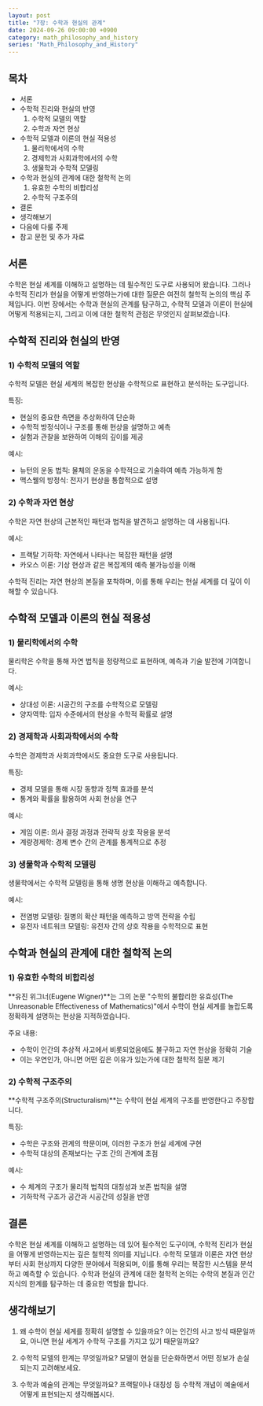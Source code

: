 ```yaml
---
layout: post
title: "7장: 수학과 현실의 관계"
date: 2024-09-26 09:00:00 +0900
category: math_philosophy_and_history
series: "Math_Philosophy_and_History"
---
```


## 목차
- 서론
- 수학적 진리와 현실의 반영
  1) 수학적 모델의 역할
  2) 수학과 자연 현상
- 수학적 모델과 이론의 현실 적용성
  1) 물리학에서의 수학
  2) 경제학과 사회과학에서의 수학
  3) 생물학과 수학적 모델링
- 수학과 현실의 관계에 대한 철학적 논의
  1) 유효한 수학의 비합리성
  2) 수학적 구조주의
- 결론
- 생각해보기
- 다음에 다룰 주제
- 참고 문헌 및 추가 자료

## 서론

수학은 현실 세계를 이해하고 설명하는 데 필수적인 도구로 사용되어 왔습니다. 그러나 수학적 진리가 현실을 어떻게 반영하는가에 대한 질문은 여전히 철학적 논의의 핵심 주제입니다. 이번 장에서는 수학과 현실의 관계를 탐구하고, 수학적 모델과 이론이 현실에 어떻게 적용되는지, 그리고 이에 대한 철학적 관점은 무엇인지 살펴보겠습니다.

## 수학적 진리와 현실의 반영

### 1) 수학적 모델의 역할

수학적 모델은 현실 세계의 복잡한 현상을 수학적으로 표현하고 분석하는 도구입니다.

특징:
- 현실의 중요한 측면을 추상화하여 단순화
- 수학적 방정식이나 구조를 통해 현상을 설명하고 예측
- 실험과 관찰을 보완하여 이해의 깊이를 제공

예시:
- 뉴턴의 운동 법칙: 물체의 운동을 수학적으로 기술하여 예측 가능하게 함
- 맥스웰의 방정식: 전자기 현상을 통합적으로 설명

### 2) 수학과 자연 현상

수학은 자연 현상의 근본적인 패턴과 법칙을 발견하고 설명하는 데 사용됩니다.

예시:
- 프랙탈 기하학: 자연에서 나타나는 복잡한 패턴을 설명
- 카오스 이론: 기상 현상과 같은 복잡계의 예측 불가능성을 이해

수학적 진리는 자연 현상의 본질을 포착하며, 이를 통해 우리는 현실 세계를 더 깊이 이해할 수 있습니다.

## 수학적 모델과 이론의 현실 적용성

### 1) 물리학에서의 수학

물리학은 수학을 통해 자연 법칙을 정량적으로 표현하며, 예측과 기술 발전에 기여합니다.

예시:
- 상대성 이론: 시공간의 구조를 수학적으로 모델링
- 양자역학: 입자 수준에서의 현상을 수학적 확률로 설명

### 2) 경제학과 사회과학에서의 수학

수학은 경제학과 사회과학에서도 중요한 도구로 사용됩니다.

특징:
- 경제 모델을 통해 시장 동향과 정책 효과를 분석
- 통계와 확률을 활용하여 사회 현상을 연구

예시:
- 게임 이론: 의사 결정 과정과 전략적 상호 작용을 분석
- 계량경제학: 경제 변수 간의 관계를 통계적으로 추정

### 3) 생물학과 수학적 모델링

생물학에서는 수학적 모델링을 통해 생명 현상을 이해하고 예측합니다.

예시:
- 전염병 모델링: 질병의 확산 패턴을 예측하고 방역 전략을 수립
- 유전자 네트워크 모델링: 유전자 간의 상호 작용을 수학적으로 표현

## 수학과 현실의 관계에 대한 철학적 논의

### 1) 유효한 수학의 비합리성

**유진 위그너(Eugene Wigner)**는 그의 논문 "수학의 불합리한 유효성(The Unreasonable Effectiveness of Mathematics)"에서 수학이 현실 세계를 놀랍도록 정확하게 설명하는 현상을 지적하였습니다.

주요 내용:
- 수학이 인간의 추상적 사고에서 비롯되었음에도 불구하고 자연 현상을 정확히 기술
- 이는 우연인가, 아니면 어떤 깊은 이유가 있는가에 대한 철학적 질문 제기

### 2) 수학적 구조주의

**수학적 구조주의(Structuralism)**는 수학이 현실 세계의 구조를 반영한다고 주장합니다.

특징:
- 수학은 구조와 관계의 학문이며, 이러한 구조가 현실 세계에 구현
- 수학적 대상의 존재보다는 구조 간의 관계에 초점

예시:
- 수 체계의 구조가 물리적 법칙의 대칭성과 보존 법칙을 설명
- 기하학적 구조가 공간과 시공간의 성질을 반영

## 결론

수학은 현실 세계를 이해하고 설명하는 데 있어 필수적인 도구이며, 수학적 진리가 현실을 어떻게 반영하는지는 깊은 철학적 의미를 지닙니다. 수학적 모델과 이론은 자연 현상부터 사회 현상까지 다양한 분야에서 적용되며, 이를 통해 우리는 복잡한 시스템을 분석하고 예측할 수 있습니다. 수학과 현실의 관계에 대한 철학적 논의는 수학의 본질과 인간 지식의 한계를 탐구하는 데 중요한 역할을 합니다.

## 생각해보기

1. 왜 수학이 현실 세계를 정확히 설명할 수 있을까요? 이는 인간의 사고 방식 때문일까요, 아니면 현실 세계가 수학적 구조를 가지고 있기 때문일까요?

2. 수학적 모델의 한계는 무엇일까요? 모델이 현실을 단순화하면서 어떤 정보가 손실되는지 고려해보세요.

3. 수학과 예술의 관계는 무엇일까요? 프랙탈이나 대칭성 등 수학적 개념이 예술에서 어떻게 표현되는지 생각해봅시다.

